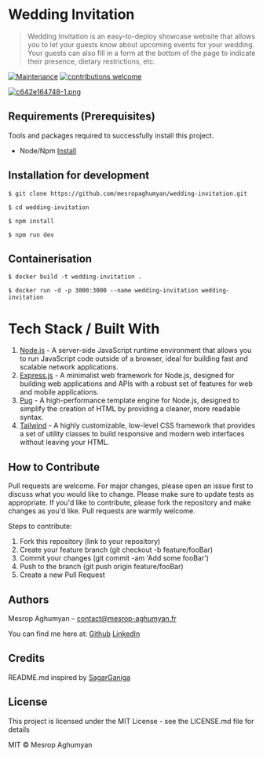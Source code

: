# Wedding Invitation
> Wedding Invitation is an easy-to-deploy showcase website that allows you to let your guests know about upcoming events for your wedding. Your guests can also fill in a form at the bottom of the page to indicate their presence, dietary restrictions, etc.

[![Maintenance](https://img.shields.io/badge/Maintained%3F-yes-green.svg)](https://GitHub.com/Naereen/StrapDown.js/graphs/commit-activity)
[![contributions welcome](https://img.shields.io/badge/contributions-welcome-brightgreen.svg?style=flat)](https://github.com/dwyl/esta/issues)

[![c642e164748-1.png](https://i.postimg.cc/d0mSrwfW/c642e164748-1.png)](https://postimg.cc/67q0NJtR)

## Requirements  (Prerequisites)
Tools and packages required to successfully install this project.

* Node/Npm [Install](https://lesbricodeurs.fr/articles/Comment-installer-npm-proprement/)

## Installation for development

`
$ git clone https://github.com/mesropaghumyan/wedding-invitation.git
`

`
$ cd wedding-invitation
`

`
$ npm install
`

`
$ npm run dev
`



## Containerisation

`
$ docker build -t wedding-invitation .
`

`
$ docker run -d -p 3000:3000 --name wedding-invitation wedding-invitation
`

# Tech Stack / Built With

1. [Node.js](https://nodejs.org/) - A server-side JavaScript runtime environment that allows you to run JavaScript code outside of a browser, ideal for building fast and scalable network applications.
2. [Express.js](https://expressjs.com/)  - A minimalist web framework for Node.js, designed for building web applications and APIs with a robust set of features for web and mobile applications.
3. [Pug](https://pugjs.org/) - A high-performance template engine for Node.js, designed to simplify the creation of HTML by providing a cleaner, more readable syntax.
4. [Tailwind](https://tailwindcss.com/) - A highly customizable, low-level CSS framework that provides a set of utility classes to build responsive and modern web interfaces without leaving your HTML.

## How to Contribute

Pull requests are welcome. For major changes, please open an issue first to discuss what you would like to change. Please make sure to update tests as appropriate. If you'd like to contribute, please fork the repository and make changes as you'd like. Pull requests are warmly welcome.

Steps to contribute:
1. Fork this repository (link to your repository)
2. Create your feature branch (git checkout -b feature/fooBar)
3. Commit your changes (git commit -am 'Add some fooBar')
4. Push to the branch (git push origin feature/fooBar)
5. Create a new Pull Request

## Authors

Mesrop Aghumyan  – contact@mesrop-aghumyan.fr

You can find me here at:
[Github](https://github.com/mesropaghumyan)
[LinkedIn](https://www.linkedin.com/in/mesropaghumyan/)

## Credits

README.md inspired by [SagarGaniga](https://github.com/SagarGaniga/How-to-Create-A-Stunning-README.md?tab=readme-ov-file)

## License
This project is licensed under the MIT License - see the LICENSE.md file for details

MIT © Mesrop Aghumyan